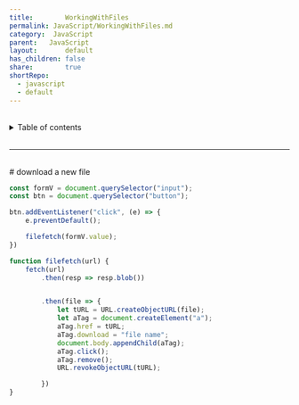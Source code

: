 ```yaml
---
title:        WorkingWithFiles
permalink: JavaScript/WorkingWithFiles.md
category:  JavaScript
parent:   JavaScript
layout:       default
has_children: false
share:        true
shortRepo:
  - javascript
  - default          
---
```



<br/>          

<details markdown="block">                
<summary>                
Table of contents                
</summary>                
{: .text-delta }                
1. TOC                
{:toc}                
</details>                

<br/>                

***                

<br/>
# download a new file

```javascript
const formV = document.querySelector("input");
const btn = document.querySelector("button");

btn.addEventListener("click", (e) => {
    e.preventDefault();

    filefetch(formV.value);
})

function filefetch(url) {
    fetch(url)
        .then(resp => resp.blob())


        .then(file => {
            let tURL = URL.createObjectURL(file);
            let aTag = document.createElement("a");
            aTag.href = tURL;
            aTag.download = "file name";
            document.body.appendChild(aTag);
            aTag.click();
            aTag.remove();
            URL.revokeObjectURL(tURL);

        })
}

```